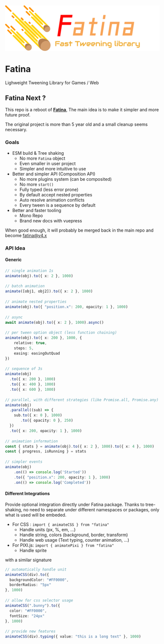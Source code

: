 ![Logo](logo.png)

# Fatina

Lighweight Tweening Library for Games / Web

## Fatina Next ?

This repo is a reboot of [**Fatina**](https://github.com/kefniark/Fatina), The main idea is to make it simpler and more future proof.

The original project is more than 5 year old and a small cleanup seems necessary.

### Goals
- ESM build & Tree shaking
    - No more `Fatina` object
    - Even smaller in user project
    - Simpler and more intuitive to use
- Better and simpler API (Composition API)
    - No more plugins system (can be composited)
    - No more `start()`
    - Fully typed (less error prone)
    - By default accept nested properties
    - Auto resolve animation conflicts
    - Every tween is a sequence by default
- Better and faster tooling
    - Mono Repo
    - Brand new docs with vuepress

When good enough, it will probably be merged back in the main repo and become fatina@v4.x

### API Idea

#### Generic
```ts
// single animation 1s
animate(obj).to({ x: 2 }, 1000)

// batch animation
animate([obj1, obj2]).to({ x: 2 }, 1000)

// animate nested properties
animate(obj).to({ "position.x": 200, opacity: 1 }, 1000)

// async
await animate(obj).to({ x: 2 }, 1000).async()

// per tween option object (less function chaining)
animate(obj).to({ x: 200 }, 1000, {
    relative: true,
    steps: 5,
    easing: easingOutQuad
})

// sequence of 3s
animate(obj)
  .to({ x: 200 }, 1000)
  .to({ x: 400 }, 1000)
  .to({ x: 600 }, 1000)

// parallel, with different strategies (like Promise.all, Promise.any)
animate(obj)
  .parallel((sub) => {
    sub.to({ x: 0 }, 1000)
       .to({ opacity: 0 }, 250)
  })
  .to({ x: 200, opacity: 1 }, 1000)

// animation information
const { stats } = animate(obj).to({ x: 2 }, 1000).to({ x: 4 }, 1000)
const { progress, isRunning } = stats

// simpler events
animate(obj)
    .on(() => console.log('Started'))
    .to({ "position.x": 200, opacity: 1 }, 1000)
    .on(() => console.log('Completed'))
```

#### Different Integrations
Provide optional integration directly under Fatina package.
Thanks to tree-shaking, no need to separate under different namespaces or packages, only what is used will be embeded. 

* For CSS : `import { animateCSS } from "fatina"`
  * Handle units (px, %, em, ...)
  * Handle string, colors (background, border, transform)
  * Handle web usage (Text typing, counter animation, ...)
* For PIXI.js: `import { animatePixi } from "fatina"`
  * Handle sprite

with a similar signature
```ts
// automatically handle unit 
animateCSS(div).to({
  backgroundColor: "#FF0000",
  borderRadius: "5px"
}, 1000)

// allow for css selector usage
animateCSS(".bunny").to({
  color: "#FF0000",
  fontSize: "24px"
}, 1000)

// provide new features
animateCSS(div).typing({ value: "this is a long text" }, 1000)
```
